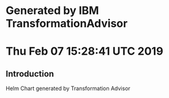 # Generated by IBM TransformationAdvisor
# Thu Feb 07 15:28:41 UTC 2019
## Introduction

Helm Chart generated by Transformation Advisor
